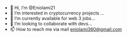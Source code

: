 - 👋 Hi, I’m @Eniolami21
- 👀 I’m interested in cryptocurrency projects ...
- 🌱 I’m currently available for web 3 jobs...
- 💞️ I’m looking to collaborate with devs...
- 📫 How to reach me via mail eniolami360@gmail.com
